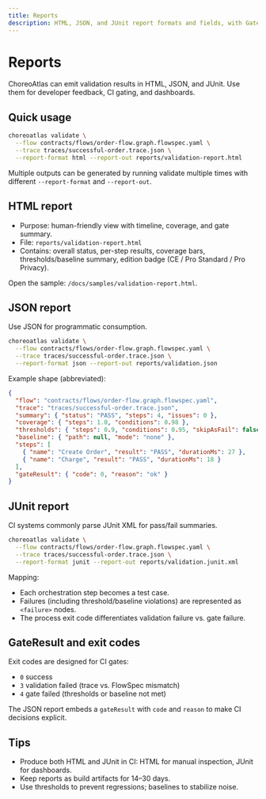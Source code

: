 ```yaml
---
title: Reports
description: HTML, JSON, and JUnit report formats and fields, with GateResult examples.
---
```


# Reports

ChoreoAtlas can emit validation results in HTML, JSON, and JUnit. Use them for developer feedback, CI gating, and dashboards.

## Quick usage

```bash
choreoatlas validate \
  --flow contracts/flows/order-flow.graph.flowspec.yaml \
  --trace traces/successful-order.trace.json \
  --report-format html --report-out reports/validation-report.html
```

Multiple outputs can be generated by running validate multiple times with different `--report-format` and `--report-out`.

## HTML report

- Purpose: human-friendly view with timeline, coverage, and gate summary.
- File: `reports/validation-report.html`
- Contains: overall status, per-step results, coverage bars, thresholds/baseline summary, edition badge (CE / Pro Standard / Pro Privacy).

Open the sample: `/docs/samples/validation-report.html`.

## JSON report

Use JSON for programmatic consumption.

```bash
choreoatlas validate \
  --flow contracts/flows/order-flow.graph.flowspec.yaml \
  --trace traces/successful-order.trace.json \
  --report-format json --report-out reports/validation.json
```

Example shape (abbreviated):

```json
{
  "flow": "contracts/flows/order-flow.graph.flowspec.yaml",
  "trace": "traces/successful-order.trace.json",
  "summary": { "status": "PASS", "steps": 4, "issues": 0 },
  "coverage": { "steps": 1.0, "conditions": 0.98 },
  "thresholds": { "steps": 0.9, "conditions": 0.95, "skipAsFail": false },
  "baseline": { "path": null, "mode": "none" },
  "steps": [
    { "name": "Create Order", "result": "PASS", "durationMs": 27 },
    { "name": "Charge", "result": "PASS", "durationMs": 18 }
  ],
  "gateResult": { "code": 0, "reason": "ok" }
}
```

## JUnit report

CI systems commonly parse JUnit XML for pass/fail summaries.

```bash
choreoatlas validate \
  --flow contracts/flows/order-flow.graph.flowspec.yaml \
  --trace traces/successful-order.trace.json \
  --report-format junit --report-out reports/validation.junit.xml
```

Mapping:

- Each orchestration step becomes a test case.
- Failures (including threshold/baseline violations) are represented as `<failure>` nodes.
- The process exit code differentiates validation failure vs. gate failure.

## GateResult and exit codes

Exit codes are designed for CI gates:

- `0` success
- `3` validation failed (trace vs. FlowSpec mismatch)
- `4` gate failed (thresholds or baseline not met)

The JSON report embeds a `gateResult` with `code` and `reason` to make CI decisions explicit.

## Tips

- Produce both HTML and JUnit in CI: HTML for manual inspection, JUnit for dashboards.
- Keep reports as build artifacts for 14–30 days.
- Use thresholds to prevent regressions; baselines to stabilize noise.
